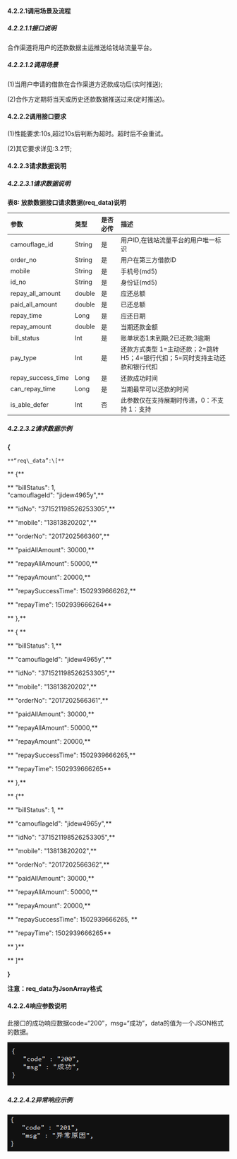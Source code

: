 #### 4.2.2.1调用场景及流程

##### 4.2.2.1.1接口说明

合作渠道将用户的还款数据主运推送给钱站流量平台。

##### 4.2.2.1.2调用场景

\(1\)当用户申请的借款在合作渠道方还款成功后\(实时推送\);

\(2\)合作方定期将当天或历史还款数据推送过来\(定时推送\)。

#### 4.2.2.2调用接口要求

\(1\)性能要求:10s,超过10s后判断为超时。超时后不会重试。

\(2\)其它要求详见:3.2节;

#### 4.2.2.3请求数据说明

##### 4.2.2.3.1请求数据说明

**表8: 放款数据接口请求数据\(req\_data\)说明**

| 参数 | 类型 | 是否必传 | 描述 |
| :--- | :--- | :--- | :--- |
| camouflage\_id | String | 是 | 用户ID,在钱站流量平台的用户唯一标识 |
| order\_no | String | 是 | 用户在第三方借款ID |
| mobile | String | 是 | 手机号\(md5\) |
| id\_no | String | 是 | 身份证\(md5\) |
| repay\_all\_amount | double | 是 | 应还总额 |
| paid\_all\_amount | double | 是 | 已还总额 |
| repay\_time | Long | 是 | 应还日期 |
| repay\_amount | double | 是 | 当期还款金额 |
| bill\_status | Int | 是 | 账单状态1未到期;2已还款;3逾期 |
| pay\_type | Int | 是 | 还款方式类型 1=主动还款；2=跳转H5；4=银行代扣；5=同时支持主动还款和银行代扣 |
| repay\_success\_time | Long | 是 | 还款成功时间 |
| can\_repay\_time | Long | 是 | 当期最早可以还款的时间 |
| is\_able\_defer | Int | 否 | 此参数仅在支持展期时传递，0：不支持 1：支持 |

##### 4.2.2.3.2请求数据示例

**{**

```
**“req\_data”:\[**
```

**           {**

**                 "billStatus": 1,  
                 "camouflageId": "jidew4965y",**

**                 "idNo": "371521198526253305",**

**                 "mobile": "13813820202",**

**                 "orderNo": "2017202566360",**

**                  "paidAllAmount": 30000,**

**                  "repayAllAmount": 50000,**

**                  "repayAmount": 20000,**

**                  "repaySuccessTime": 1502939666262,**

**                  "repayTime": 1502939666264**

**          },**

**        { **

**                  "billStatus": 1,**

**                   "camouflageId": "jidew4965y",**

**                  "idNo": "371521198526253305",**

**                  "mobile": "13813820202",**

**                  "orderNo": "2017202566361",**

**                  "paidAllAmount": 30000,**

**                  "repayAllAmount": 50000,**

**                  "repayAmount": 20000,**

**                  "repaySuccessTime": 1502939666265,**

**                  "repayTime": 1502939666265**

**        },**

**       {**

**                  "billStatus": 1, **

**                  "camouflageId": "jidew4965y",**

**                  "idNo": "371521198526253305",**

**                  "mobile": "13813820202",**

**                  "orderNo": "2017202566362",**

**                  "paidAllAmount": 30000,**

**                  "repayAllAmount": 50000,**

**                  "repayAmount": 20000,**

**                  "repaySuccessTime": 1502939666265, **

**                  "repayTime": 1502939666265**

**         }**

**     \]**

**}**

**注意：req\_data为JsonArray格式**

#### 4.2.2.4响应参数说明

此接口的成功响应数据code=“200”，msg=“成功”，data的值为一个JSON格式的数据。

![](/assets/success.png)

##### **4.2.2.4.2异常响应示例**

![](/assets/exception.png)

